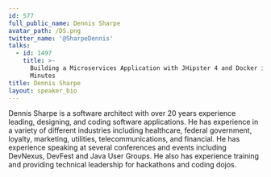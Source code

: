 ```yaml
---
id: 577
full_public_name: Dennis Sharpe
avatar_path: /DS.png
twitter_name: '@SharpeDennis'
talks:
  - id: 1497
    title: >-
      Building a Microservices Application with JHipster 4 and Docker in 30
      Minutes
title: Dennis Sharpe
layout: speaker_bio
---
```



Dennis Sharpe is a software architect with over 20 years experience leading, designing, and coding software applications. He has experience in a variety of different industries including healthcare, federal government, loyalty, marketing, utilities, telecommunications, and financial. He has experience speaking at several conferences and events including DevNexus, DevFest and Java User Groups. He also has experience training and providing technical leadership for hackathons and coding dojos.